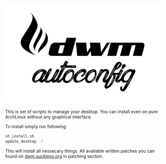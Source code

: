 ![logo](./images/logo.png)

This is set of scripts to manage your desktop. You can install even on pure ArchLinux without any graphical interface.

To install simply run following
```bash
sh install.sh
update_desktop -f
```

This will install all nessecary things.
All available written patches you can found on [dwm.suckless.org](http://dwm.suckless.org/) in patching section.